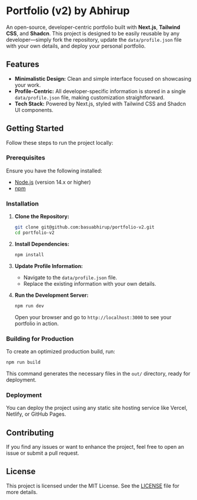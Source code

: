 # Portfolio (v2) by Abhirup

An open-source, developer-centric portfolio built with **Next.js**, **Tailwind CSS**, and **Shadcn**. This project is designed to be easily reusable by any developer—simply fork the repository, update the `data/profile.json` file with your own details, and deploy your personal portfolio.

## Features

- **Minimalistic Design:** Clean and simple interface focused on showcasing your work.
- **Profile-Centric:** All developer-specific information is stored in a single `data/profile.json` file, making customization straightforward.
- **Tech Stack:** Powered by Next.js, styled with Tailwind CSS and Shadcn UI components.

## Getting Started

Follow these steps to run the project locally:

### Prerequisites

Ensure you have the following installed:

- [Node.js](https://nodejs.org/) (version 14.x or higher)
- [npm](https://www.npmjs.com/)

### Installation

1. **Clone the Repository:**

   ```bash
   git clone git@github.com:basuabhirup/portfolio-v2.git
   cd portfolio-v2
   ```

2. **Install Dependencies:**

   ```bash
   npm install
   ```

3. **Update Profile Information:**

   - Navigate to the `data/profile.json` file.
   - Replace the existing information with your own details.

4. **Run the Development Server:**

   ```bash
   npm run dev
   ```

   Open your browser and go to `http://localhost:3000` to see your portfolio in action.

### Building for Production

To create an optimized production build, run:

```bash
npm run build
```

This command generates the necessary files in the `out/` directory, ready for deployment.

### Deployment

You can deploy the project using any static site hosting service like Vercel, Netlify, or GitHub Pages.

## Contributing

If you find any issues or want to enhance the project, feel free to open an issue or submit a pull request.

## License

This project is licensed under the MIT License. See the [LICENSE](LICENSE) file for more details.
